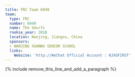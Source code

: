 ```yaml
---
title: FRC Team 6949
team:
  type: FRC
  number: 6949
  name: The Smurfs
  rookie_year: 2018
  location: Nanjing, Jiangsu, China
  sponsors:
  - NANJING XUANWU SENIOR SCHOOL
  links:
    Website: 'http://WeChat Official Account : NJXGFIRST'
---
```


{% include remove_this_line_and_add_a_paragraph %}